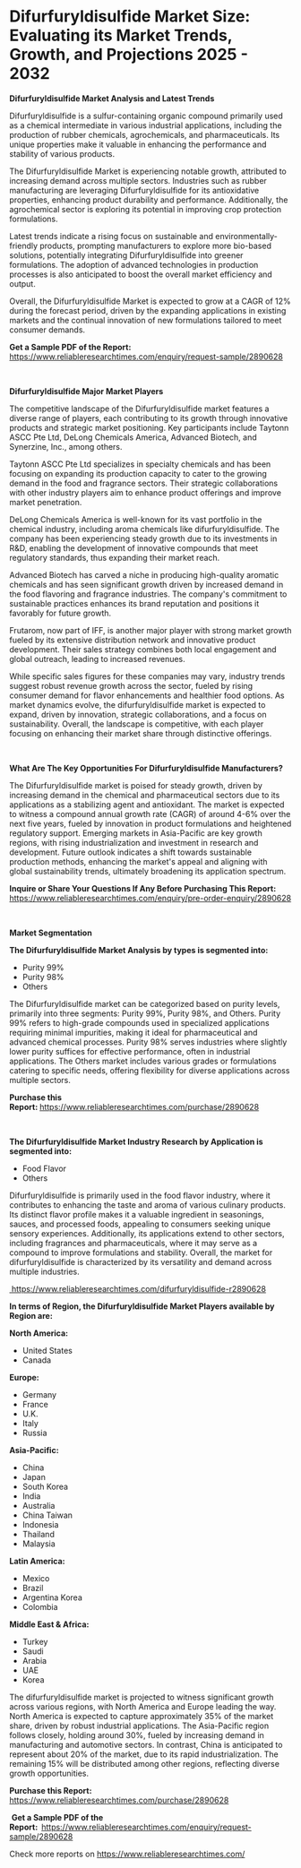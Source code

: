 <p><h1>Difurfuryldisulfide Market Size: Evaluating its Market Trends, Growth, and Projections 2025 - 2032</h1></p><p><strong>Difurfuryldisulfide Market Analysis and Latest Trends</strong></p>
<p><p>Difurfuryldisulfide is a sulfur-containing organic compound primarily used as a chemical intermediate in various industrial applications, including the production of rubber chemicals, agrochemicals, and pharmaceuticals. Its unique properties make it valuable in enhancing the performance and stability of various products. </p><p>The Difurfuryldisulfide Market is experiencing notable growth, attributed to increasing demand across multiple sectors. Industries such as rubber manufacturing are leveraging Difurfuryldisulfide for its antioxidative properties, enhancing product durability and performance. Additionally, the agrochemical sector is exploring its potential in improving crop protection formulations. </p><p>Latest trends indicate a rising focus on sustainable and environmentally-friendly products, prompting manufacturers to explore more bio-based solutions, potentially integrating Difurfuryldisulfide into greener formulations. The adoption of advanced technologies in production processes is also anticipated to boost the overall market efficiency and output. </p><p>Overall, the Difurfuryldisulfide Market is expected to grow at a CAGR of 12% during the forecast period, driven by the expanding applications in existing markets and the continual innovation of new formulations tailored to meet consumer demands.</p></p>
<p><strong>Get a Sample PDF of the Report:&nbsp;</strong> <a href="https://www.reliableresearchtimes.com/enquiry/request-sample/2890628?utm_campaign=2201&utm_medium=2&utm_source=Github&utm_content=ia&utm_term=14032025&utm_id=difurfuryldisulfide">https://www.reliableresearchtimes.com/enquiry/request-sample/2890628</a></p>
<p>&nbsp;</p>
<p><strong>Difurfuryldisulfide Major Market Players</strong></p>
<p><p>The competitive landscape of the Difurfuryldisulfide market features a diverse range of players, each contributing to its growth through innovative products and strategic market positioning. Key participants include Taytonn ASCC Pte Ltd, DeLong Chemicals America, Advanced Biotech, and Synerzine, Inc., among others.</p><p>Taytonn ASCC Pte Ltd specializes in specialty chemicals and has been focusing on expanding its production capacity to cater to the growing demand in the food and fragrance sectors. Their strategic collaborations with other industry players aim to enhance product offerings and improve market penetration.</p><p>DeLong Chemicals America is well-known for its vast portfolio in the chemical industry, including aroma chemicals like difurfuryldisulfide. The company has been experiencing steady growth due to its investments in R&D, enabling the development of innovative compounds that meet regulatory standards, thus expanding their market reach.</p><p>Advanced Biotech has carved a niche in producing high-quality aromatic chemicals and has seen significant growth driven by increased demand in the food flavoring and fragrance industries. The company's commitment to sustainable practices enhances its brand reputation and positions it favorably for future growth.</p><p>Frutarom, now part of IFF, is another major player with strong market growth fueled by its extensive distribution network and innovative product development. Their sales strategy combines both local engagement and global outreach, leading to increased revenues.</p><p>While specific sales figures for these companies may vary, industry trends suggest robust revenue growth across the sector, fueled by rising consumer demand for flavor enhancements and healthier food options. As market dynamics evolve, the difurfuryldisulfide market is expected to expand, driven by innovation, strategic collaborations, and a focus on sustainability. Overall, the landscape is competitive, with each player focusing on enhancing their market share through distinctive offerings.</p></p>
<p>&nbsp;</p>
<p><strong>What Are The Key Opportunities For Difurfuryldisulfide Manufacturers?</strong></p>
<p><p>The Difurfuryldisulfide market is poised for steady growth, driven by increasing demand in the chemical and pharmaceutical sectors due to its applications as a stabilizing agent and antioxidant. The market is expected to witness a compound annual growth rate (CAGR) of around 4-6% over the next five years, fueled by innovation in product formulations and heightened regulatory support. Emerging markets in Asia-Pacific are key growth regions, with rising industrialization and investment in research and development. Future outlook indicates a shift towards sustainable production methods, enhancing the market's appeal and aligning with global sustainability trends, ultimately broadening its application spectrum.</p></p>
<p><strong>Inquire or Share Your Questions If Any Before Purchasing This Report:</strong> <a href="https://www.reliableresearchtimes.com/enquiry/pre-order-enquiry/2890628?utm_campaign=2201&utm_medium=2&utm_source=Github&utm_content=ia&utm_term=14032025&utm_id=difurfuryldisulfide">https://www.reliableresearchtimes.com/enquiry/pre-order-enquiry/2890628</a></p>
<p>&nbsp;</p>
<p><strong>Market Segmentation</strong></p>
<p><strong>The Difurfuryldisulfide Market Analysis by types is segmented into:</strong></p>
<p><ul><li>Purity 99%</li><li>Purity 98%</li><li>Others</li></ul></p>
<p><p>The Difurfuryldisulfide market can be categorized based on purity levels, primarily into three segments: Purity 99%, Purity 98%, and Others. Purity 99% refers to high-grade compounds used in specialized applications requiring minimal impurities, making it ideal for pharmaceutical and advanced chemical processes. Purity 98% serves industries where slightly lower purity suffices for effective performance, often in industrial applications. The Others market includes various grades or formulations catering to specific needs, offering flexibility for diverse applications across multiple sectors.</p></p>
<p><strong>Purchase this Report:&nbsp;</strong><a href="https://www.reliableresearchtimes.com/purchase/2890628?utm_campaign=2201&utm_medium=2&utm_source=Github&utm_content=ia&utm_term=14032025&utm_id=difurfuryldisulfide">https://www.reliableresearchtimes.com/purchase/2890628</a></p>
<p>&nbsp;</p>
<p><strong>The Difurfuryldisulfide Market Industry Research by Application is segmented into:</strong></p>
<p><ul><li>Food Flavor</li><li>Others</li></ul></p>
<p><p>Difurfuryldisulfide is primarily used in the food flavor industry, where it contributes to enhancing the taste and aroma of various culinary products. Its distinct flavor profile makes it a valuable ingredient in seasonings, sauces, and processed foods, appealing to consumers seeking unique sensory experiences. Additionally, its applications extend to other sectors, including fragrances and pharmaceuticals, where it may serve as a compound to improve formulations and stability. Overall, the market for difurfuryldisulfide is characterized by its versatility and demand across multiple industries.</p></p>
<p><a href="https://www.reliableresearchtimes.com/difurfuryldisulfide-r2890628?utm_campaign=2201&utm_medium=2&utm_source=Github&utm_content=ia&utm_term=14032025&utm_id=difurfuryldisulfide">&nbsp;https://www.reliableresearchtimes.com/difurfuryldisulfide-r2890628</a></p>
<p><strong>In terms of Region, the Difurfuryldisulfide Market Players available by Region are:</strong></p>
<p>
    <p> <strong> North America: </strong>
        <ul>
            <li>United States</li>
            <li>Canada</li>
        </ul>
        </p> 
    <p> <strong> Europe: </strong>
        <ul>
            <li>Germany</li>
            <li>France</li>
            <li>U.K.</li>
            <li>Italy</li>
            <li>Russia</li>
        </ul>
        </p> 
    <p> <strong> Asia-Pacific: </strong>
        <ul>
            <li>China</li>
            <li>Japan</li>
            <li>South Korea</li>
            <li>India</li>
            <li>Australia</li>
            <li>China Taiwan</li>
            <li>Indonesia</li>
            <li>Thailand</li>
            <li>Malaysia</li>
        </ul>
        </p> 
    <p> <strong> Latin America: </strong>
        <ul>
            <li>Mexico</li>
            <li>Brazil</li>
            <li>Argentina Korea</li>
            <li>Colombia</li>
        </ul>
        </p> 
    <p> <strong> Middle East & Africa: </strong>
        <ul>
            <li>Turkey</li>
            <li>Saudi</li>
            <li>Arabia</li>
            <li>UAE</li>
            <li>Korea</li>
        </ul>
    </p>
    </p>
<p><p>The difurfuryldisulfide market is projected to witness significant growth across various regions, with North America and Europe leading the way. North America is expected to capture approximately 35% of the market share, driven by robust industrial applications. The Asia-Pacific region follows closely, holding around 30%, fueled by increasing demand in manufacturing and automotive sectors. In contrast, China is anticipated to represent about 20% of the market, due to its rapid industrialization. The remaining 15% will be distributed among other regions, reflecting diverse growth opportunities.</p></p>
<p><strong>Purchase this Report: </strong><a href="https://www.reliableresearchtimes.com/purchase/2890628?utm_campaign=2201&utm_medium=2&utm_source=Github&utm_content=ia&utm_term=14032025&utm_id=difurfuryldisulfide">https://www.reliableresearchtimes.com/purchase/2890628</a></p>
<p>&nbsp;<strong>Get a Sample PDF of the Report:&nbsp;&nbsp;</strong><a href="https://www.reliableresearchtimes.com/enquiry/request-sample/2890628?utm_campaign=2201&utm_medium=2&utm_source=Github&utm_content=ia&utm_term=14032025&utm_id=difurfuryldisulfide">https://www.reliableresearchtimes.com/enquiry/request-sample/2890628</a></p>
<p><strong></strong></p>
<p>Check more reports on <a href="https://www.reliableresearchtimes.com/?utm_campaign=2201&utm_medium=2&utm_source=Github&utm_content=ia&utm_term=14032025&utm_id=difurfuryldisulfide">https://www.reliableresearchtimes.com/</a></p>